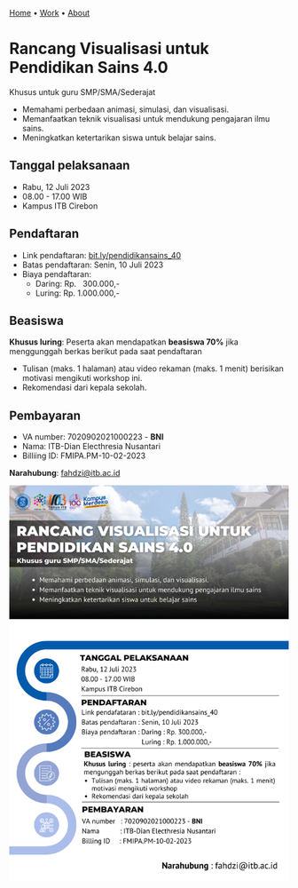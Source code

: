 [Home](README.md) &bull; [Work](docs/README.md) &bull; [About](about.md)

# Rancang Visualisasi untuk Pendidikan Sains 4.0<br>
Khusus untuk guru SMP/SMA/Sederajat

+ Memahami perbedaan animasi, simulasi, dan visualisasi.
+ Memanfaatkan teknik visualisasi untuk mendukung pengajaran ilmu sains.
+ Meningkatkan ketertarikan siswa untuk belajar sains.

## Tanggal pelaksanaan
+ Rabu, 12 Juli 2023
+ 08.00 - 17.00 WIB
+ Kampus ITB Cirebon

## Pendaftaran
+ Link pendaftaran: [bit.ly/pendidikansains_40](bit.ly/pendidikansains_40)
+ Batas pendaftaran: Senin, 10 Juli 2023
+ Biaya pendaftaran:
  - Daring: Rp. &nbsp;&nbsp;300.000,-
  - Luring: Rp. 1.000.000,-
 
## Beasiswa
**Khusus luring**: Peserta akan mendapatkan **beasiswa 70%** jika menggunggah berkas berikut pada saat pendaftaran
  + Tulisan (maks. 1 halaman) atau video rekaman (maks. 1 menit) berisikan motivasi mengikuti workshop ini.
  + Rekomendasi dari kepala sekolah.

## Pembayaran
+ VA number: 7020902021000223 - **BNI**
+ Nama: ITB-Dian Electhresia Nusantari
+ Billiing ID: FMIPA.PM-10-02-2023

**Narahubung**: fahdzi@itb.ac.id

![](leaflet.png)
